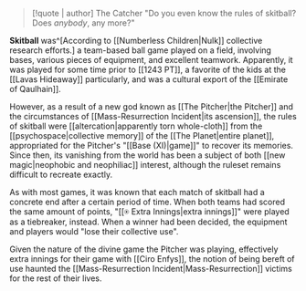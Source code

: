 > [!quote | author] The Catcher
> "Do you even know the rules of skitball? Does *anybody*, any more?"

**Skitball** was^[According to [[Numberless Children|Nulk]] collective research efforts.] a team-based ball game played on a field, involving bases, various pieces of equipment, and excellent teamwork. Apparently, it was played for some time prior to [[1243 PT]], a favorite of the kids at the [[Lavas Hideaway]] particularly, and was a cultural export of the [[Emirate of Qaulhain]].

However, as a result of a new god known as [[The Pitcher|the Pitcher]] and the circumstances of [[Mass-Resurrection Incident|its ascension]], the rules of skitball were [[altercation|apparently torn whole-cloth]] from the [[psychospace|collective memory]] of the [[The Planet|entire planet]], appropriated for the Pitcher's "[[Base (XI)|game]]" to recover its memories. Since then, its vanishing from the world has been a subject of both [[new magic|neophobic and neophiliac]] interest, although the ruleset remains difficult to recreate exactly.

As with most games, it was known that each match of skitball had a concrete end after a certain period of time. When both teams had scored the same amount of points, "[[⍟ Extra Innings|extra innings]]" were played as a tiebreaker, instead. When a winner had been decided, the equipment and players would "lose their collective use". 

Given the nature of the divine game the Pitcher was playing, effectively extra innings for their game with [[Ciro Enfys]], the notion of being bereft of use haunted the [[Mass-Resurrection Incident|Mass-Resurrection]] victims for the rest of their lives.
